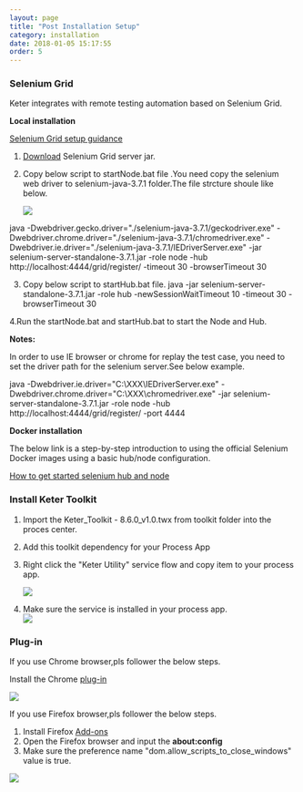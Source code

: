 ```yaml
---
layout: page
title: "Post Installation Setup"
category: installation
date: 2018-01-05 15:17:55
order: 5
---
```




### Selenium Grid

Keter integrates with remote testing automation based on Selenium Grid.

**Local installation**

[Selenium Grid setup guidance](https://github.com/SeleniumHQ/selenium/wiki/Grid2)  


1. [Download](http://selenium-release.storage.googleapis.com/3.7/selenium-server-standalone-3.7.1.jar ) Selenium Grid server jar.  

2. Copy below script to startNode.bat file .You need copy the selenium web driver to  selenium-java-3.7.1 folder.The file strcture shoule like below.

   ![][seleniumGrid]

java -Dwebdriver.gecko.driver="./selenium-java-3.7.1/geckodriver.exe" -Dwebdriver.chrome.driver="./selenium-java-3.7.1/chromedriver.exe" -Dwebdriver.ie.driver="./selenium-java-3.7.1/IEDriverServer.exe" -jar selenium-server-standalone-3.7.1.jar -role node -hub http://localhost:4444/grid/register/ -timeout 30 -browserTimeout 30   

3. Copy below script to startHub.bat file.
java -jar selenium-server-standalone-3.7.1.jar -role hub -newSessionWaitTimeout 10 -timeout 30 -browserTimeout 30    

4.Run the startNode.bat and startHub.bat to start the Node and Hub.

**Notes:**

In order to use IE browser or chrome for replay the test case, you need to set the driver path for the selenium server.See below example.

java -Dwebdriver.ie.driver="C:\XXX\IEDriverServer.exe"
-Dwebdriver.chrome.driver="C:\XXX\chromedriver.exe" -jar 
selenium-server-standalone-3.7.1.jar -role node -hub http://localhost:4444/grid/register/ -port 4444

**Docker installation**

The below link is a step-by-step introduction to using the official Selenium Docker images using a basic hub/node configuration.

[How to get started selenium hub and node](https://github.com/SeleniumHQ/docker-selenium/wiki/Getting-Started-with-Hub-and-Nodes)

### Install Keter Toolkit

1. Import the Keter_Toolkit - 8.6.0_v1.0.twx from toolkit folder into the proces center.
2. Add this toolkit dependency for your Process App
3. Right click the "Keter Utility" service flow and copy item to your process app.  

   ![][toolkit]
4. Make sure the service is installed in your process app.  
   ![][service]
   
### Plug-in
If you use Chrome browser,pls follower the below steps.

Install the Chrome [plug-in](https://chrome.google.com/webstore/search/keter)

  
   ![][keter]


If you use Firefox browser,pls follower the below steps.
1. Install Firefox [Add-ons](https://addons.mozilla.org/en-US/firefox/addon/keter)
2. Open the Firefox browser and input the **about:config**
3. Make sure the preference name "dom.allow_scripts_to_close_windows" value is true.

  ![][firefox]



[toolkit]: ../images/install/toolkit.png 
[service]: ../images/install/service.png 
[keter]: ../images/install/keter.png 
[firefox]: ../images/install/firefox.png
[seleniumGrid]: ../images/install/seleniumGrid.png





